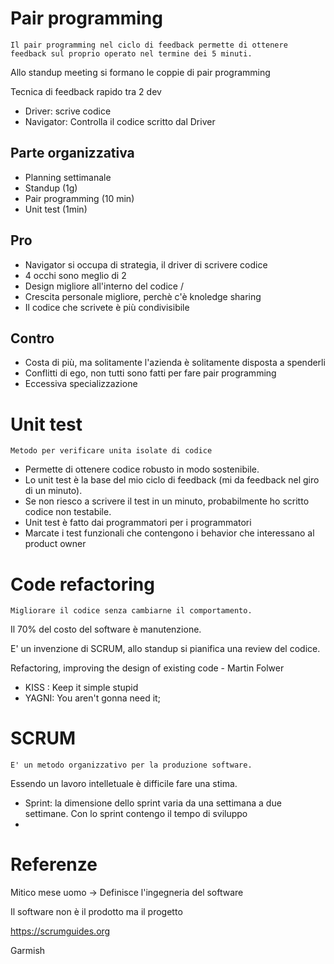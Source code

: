 

# Pair programming

```
Il pair programming nel ciclo di feedback permette di ottenere feedback sul proprio operato nel termine dei 5 minuti.
```

Allo standup meeting si formano le coppie di pair programming

Tecnica di feedback rapido tra 2 dev

- Driver: scrive codice
- Navigator: Controlla il codice scritto dal Driver

## Parte organizzativa

- Planning settimanale
- Standup (1g)
- Pair programming (10 min)
- Unit test (1min)


## Pro
- Navigator si occupa di strategia, il driver di scrivere codice 
- 4 occhi sono meglio di 2 
- Design migliore all'interno del codice /
- Crescita personale migliore, perchè c'è knoledge sharing 
- Il codice che scrivete è più condivisibile

## Contro

- Costa di più, ma solitamente l'azienda è solitamente disposta a spenderli
- Conflitti di ego, non tutti sono fatti per fare pair programming
- Eccessiva specializzazione

# Unit test

```
Metodo per verificare unita isolate di codice
```

- Permette di ottenere codice robusto in modo sostenibile.
- Lo unit test è la base del mio ciclo di feedback (mi da feedback nel giro di un minuto).
- Se non riesco a scrivere il test in un minuto, probabilmente ho scritto codice non       testabile.
- Unit test è fatto dai programmatori per i programmatori
- Marcate i test funzionali che contengono i behavior che interessano al product owner


# Code refactoring  

```
Migliorare il codice senza cambiarne il comportamento.
```
Il 70% del costo del software è manutenzione.

E' un invenzione di SCRUM, allo standup si pianifica una review del codice.

 Refactoring, improving the design of existing code - Martin Folwer

- KISS : Keep it simple stupid
- YAGNI: You aren't gonna need it;

# SCRUM

```
E' un metodo organizzativo per la produzione software.
```

Essendo un lavoro intelletuale è difficile fare una stima.

- Sprint: la dimensione dello sprint varia da una settimana a due settimane. Con lo sprint contengo il tempo di sviluppo
- 



# Referenze

Mitico mese uomo -> Definisce l'ingegneria del software

Il software non è il prodotto ma il progetto

https://scrumguides.org

Garmish 



